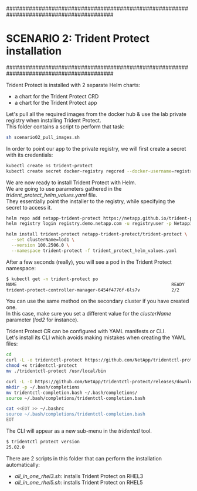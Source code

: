 #########################################################################################
# SCENARIO 2: Trident Protect installation
#########################################################################################

Trident Protect is installed with 2 separate Helm charts:  
- a chart for the Trident Protect CRD  
- a chart for the Trident Protect app  

Let's pull all the required images from the docker hub & use the lab private registry when installing Trident Protect.  
This folder contains a script to perform that task:  
```bash
sh scenario02_pull_images.sh 
```

In order to point our app to the private registry, we will first create a secret with its credentials:  
```bash
kubectl create ns trident-protect
kubectl create secret docker-registry regcred --docker-username=registryuser --docker-password=Netapp1! -n trident-protect --docker-server=registry.demo.netapp.com
```
We are now ready to install Trident Protect with Helm.  
We are going to use parameters gathered in the *trident_protect_helm_values.yaml* file.  
They essentially point the installer to the registry, while specifying the secret to access it.  
```bash
helm repo add netapp-trident-protect https://netapp.github.io/trident-protect-helm-chart/
helm registry login registry.demo.netapp.com -u registryuser -p Netapp1!

helm install trident-protect netapp-trident-protect/trident-protect \
  --set clusterName=lod1 \
  --version 100.2506.0 \
  --namespace trident-protect -f trident_protect_helm_values.yaml
```
After a few seconds (really), you will see a pod in the Trident Protect namespace:  
```bash
$ kubectl get -n trident-protect po
NAME                                                           READY   STATUS    RESTARTS   AGE
trident-protect-controller-manager-6454f4776f-6ls7v            2/2     Running   0          1h
```
You can use the same method on the secondary cluster if you have created one.  
In this case, make sure you set a different value for the _clusterName_ parameter (_lod2_ for instance).  


Trident Protect CR can be configured with YAML manifests or CLI.  
Let's install its CLI which avoids making mistakes when creating the YAML files:  
```bash
cd
curl -L -o tridentctl-protect https://github.com/NetApp/tridentctl-protect/releases/download/25.02.0/tridentctl-protect-linux-amd64
chmod +x tridentctl-protect
mv ./tridentctl-protect /usr/local/bin

curl -L -O https://github.com/NetApp/tridentctl-protect/releases/download/25.02.0/tridentctl-completion.bash
mkdir -p ~/.bash/completions
mv tridentctl-completion.bash ~/.bash/completions/
source ~/.bash/completions/tridentctl-completion.bash

cat <<EOT >> ~/.bashrc
source ~/.bash/completions/tridentctl-completion.bash
EOT
```

The CLI will appear as a new sub-menu in the _tridentctl_ tool.  
```bash
$ tridentctl protect version
25.02.0
```

There are 2 scripts in this folder that can perform the installation automatically:  
- _all_in_one_rhel3.sh_: installs Trident Protect on RHEL3  
- _all_in_one_rhel5.sh_: installs Trident Protect on RHEL5